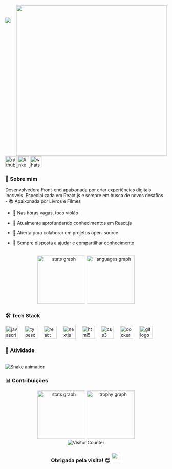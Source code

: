 <img src="https://user-images.githubusercontent.com/74038190/212750147-854a394f-fee9-4080-9770-78a4b7ece53f.gif" width="470px" align="right">

<h1 align="left">
    <img src="https://readme-typing-svg.herokuapp.com/?font=Righteous&size=35&center=false&vCenter=true&width=500&height=70&duration=4000&lines=Olá!+👋;+Eu+sou+Márcia+Agostinho!;" />
</h1>

<div align="left">
  <a href="https://github.com/agostinhomarcia">
    <img src="https://img.shields.io/static/v1?message=Github&logo=github&label=&color=7159c1&logoColor=white&labelColor=&style=for-the-badge" height="35" alt="github logo"  />
  </a>
  <a href="https://www.linkedin.com/in/marcia-agostinho-developer/">
    <img src="https://img.shields.io/static/v1?message=LinkedIn&logo=linkedin&label=&color=0077B5&logoColor=white&labelColor=&style=for-the-badge" height="35" alt="linkedin logo"  />
  </a>
  <a href="#">
    <img src="https://img.shields.io/static/v1?message=WhatsApp&logo=whatsapp&label=&color=25D366&logoColor=white&labelColor=&style=for-the-badge" height="35" alt="whatsapp logo"  />
  </a>
</div>

### 🚀 Sobre mim

<p align="left">
  Desenvolvedora Front-end apaixonada por criar experiências digitais incríveis. Especializada em React.js e sempre em busca de novos desafios.
  
  <br>
- 📚 Apaixonada por Livros e Filmes  

- 🎸 Nas horas vagas, toco violão  

- 🌱 Atualmente aprofundando conhecimentos em React.js  

- 👯 Aberta para colaborar em projetos open-source  

- 💬 Sempre disposta a ajudar e compartilhar conhecimento
</p>

 <br>
<div align="center">
  <img src="https://github-readme-stats.vercel.app/api?username=agostinhomarcia&hide_title=false&hide_rank=false&show_icons=true&include_all_commits=true&count_private=true&disable_animations=false&theme=dracula&locale=en&hide_border=false" height="150" alt="stats graph"  />
  <img src="https://github-readme-stats.vercel.app/api/top-langs?username=agostinhomarcia&locale=en&hide_title=false&layout=compact&card_width=320&langs_count=5&theme=dracula&hide_border=false" height="150" alt="languages graph"  />
</div>

### 🛠️ Tech Stack

<div align="left">
  <img src="https://cdn.jsdelivr.net/gh/devicons/devicon/icons/javascript/javascript-original.svg" height="40" alt="javascript logo"  />
  <img width="12" />
  <img src="https://cdn.jsdelivr.net/gh/devicons/devicon/icons/typescript/typescript-original.svg" height="40" alt="typescript logo"  />
  <img width="12" />
  <img src="https://cdn.jsdelivr.net/gh/devicons/devicon/icons/react/react-original.svg" height="40" alt="react logo"  />
  <img width="12" />
  <img src="https://cdn.jsdelivr.net/gh/devicons/devicon/icons/nextjs/nextjs-original.svg" height="40" alt="nextjs logo"  />
  <img width="12" />
  <img src="https://cdn.jsdelivr.net/gh/devicons/devicon/icons/html5/html5-original.svg" height="40" alt="html5 logo"  />
  <img width="12" />
  <img src="https://cdn.jsdelivr.net/gh/devicons/devicon/icons/css3/css3-original.svg" height="40" alt="css3 logo"  />
  <img width="12" />
  <img src="https://cdn.jsdelivr.net/gh/devicons/devicon/icons/docker/docker-original.svg" height="40" alt="docker logo"  />
  <img width="12" />
  <img src="https://cdn.jsdelivr.net/gh/devicons/devicon/icons/git/git-original.svg" height="40" alt="git logo"  />
</div>

### 🎯 Atividade

<br clear="both">

<img src="https://raw.githubusercontent.com/agostinhomarcia/agostinhomarcia/output/snake.svg" alt="Snake animation" />

###  📊 Contribuições

<div align="center">
  <img src="https://github-readme-streak-stats.herokuapp.com/?user=agostinhomarcia&theme=dracula" height="150" alt="stats graph"  />
  <img src="https://github-profile-trophy.vercel.app/?username=agostinhomarcia&theme=dracula&row=1" height="150" alt="trophy graph"  />
</div>

<div align="center">
  <img src="https://profile-counter.glitch.me/agostinhomarcia/count.svg" alt="Visitor Counter"  />
</div>

<div align="center">
  <h3>
    Obrigada pela visita! 😊
    <img src="https://media.giphy.com/media/ObNTw8Uzwy6KQ/giphy.gif" width="30px">
  </h3>
</div>
